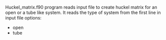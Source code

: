 Huckel_matrix.f90 program reads input file to create huckel matrix for an open or a tube like system.
It reads the type of system from the first line in input file
options:
  - open
  - tube

